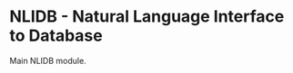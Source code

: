 NLIDB - Natural Language Interface to Database
==============================================

Main NLIDB module.

<!---Usage
=====

Firstly you need to configure Nlidb by passing it following objects (all required):

1. an object with method ```streamData(match, relation)```, where match is an object which associate its keys (db attributes) with values, which can be either primitive values or arrays of primitive values; and relation is the name of db entity, containing corresponding attributes (nlidb is db-agonstic, only requirement is the ability to stream data, and to group set of attributes into named entities).
2. links, an object which specifies links between entities. Used to resolve multy-entity queries. Format is the following:
           
        {
          entity1: {
            entity2: {
              attrOfEntity1: attrOfEntity2
            }
          },
          ...
        }
3. functions:

        {
          /*
            rel - name of the entity
            k - key to which function is applied
            v - optional value that function can use
            f - array of the others functions that will be applied later.
            You have to push it manually into rel.kvf array as 
            {k: 'someK', v: 'someVoptional', f: 'f'}. 
            It gives you ability to define new attributes of object without losing needed functions. 
          */
          max: function (rel, k, v, f) { 
            if (f.length) {
              rel.kvf.push({k: k, v: v, f: f}); //k can be changed
            }
            return {
              _transform: function (obj, _, cb) {
                if (this.max) {
                  if (this.max[0][k] < obj[k]) {
                    this.max = [obj];
                  } else if(this.max[0][k] === obj[k]) {
                    this.max.push(obj);
                  }
                } else {
                  this.max = [obj];
                }
                cb();   
              },
              _flush: function (cb) {
                for(var i in this.max){
                  this.push(this.max[i]);
                }
                cb();
              }
            };
          },
          ...
        }

When nlidb is configured function accepting one argument is returned.

You need to pass to that function either:

- natural language query parse tree with the following recursive structure:

           tree is {treeKey: tree}, if there is one child, or
           tree is {treeKey: [tree, ...]}, if there is many children


or

- natural language query (in that case predefined structure will be used, but accuracy will be slightly lower)

Nlidb returns an array of ```Readable``` in ```objectMode``` streams because of potential ambiguty of initial natural language query.
-->
